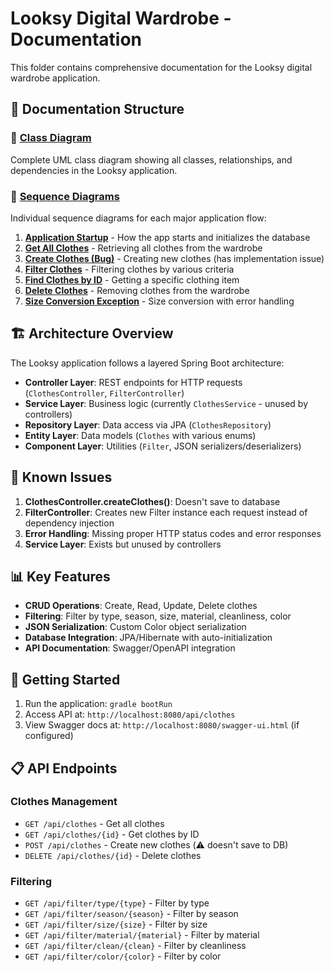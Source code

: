 # Looksy Digital Wardrobe - Documentation

This folder contains comprehensive documentation for the Looksy digital wardrobe application.

## 📁 Documentation Structure

### 📄 [Class Diagram](class-diagram.md)
Complete UML class diagram showing all classes, relationships, and dependencies in the Looksy application.

### 📁 [Sequence Diagrams](sequence-diagrams/)
Individual sequence diagrams for each major application flow:

1. **[Application Startup](sequence-diagrams/01-application-startup.md)** - How the app starts and initializes the database
2. **[Get All Clothes](sequence-diagrams/02-get-all-clothes.md)** - Retrieving all clothes from the wardrobe
3. **[Create Clothes (Bug)](sequence-diagrams/03-create-clothes-bug.md)** - Creating new clothes (has implementation issue)
4. **[Filter Clothes](sequence-diagrams/04-filter-clothes.md)** - Filtering clothes by various criteria
5. **[Find Clothes by ID](sequence-diagrams/05-find-clothes-by-id.md)** - Getting a specific clothing item
6. **[Delete Clothes](sequence-diagrams/06-delete-clothes.md)** - Removing clothes from the wardrobe  
7. **[Size Conversion Exception](sequence-diagrams/07-size-conversion-exception.md)** - Size conversion with error handling

## 🏗️ Architecture Overview

The Looksy application follows a layered Spring Boot architecture:

- **Controller Layer**: REST endpoints for HTTP requests (`ClothesController`, `FilterController`)
- **Service Layer**: Business logic (currently `ClothesService` - unused by controllers)
- **Repository Layer**: Data access via JPA (`ClothesRepository`)
- **Entity Layer**: Data models (`Clothes` with various enums)
- **Component Layer**: Utilities (`Filter`, JSON serializers/deserializers)

## 🐛 Known Issues

1. **ClothesController.createClothes()**: Doesn't save to database
2. **FilterController**: Creates new Filter instance each request instead of dependency injection
3. **Error Handling**: Missing proper HTTP status codes and error responses
4. **Service Layer**: Exists but unused by controllers

## 📊 Key Features

- **CRUD Operations**: Create, Read, Update, Delete clothes
- **Filtering**: Filter by type, season, size, material, cleanliness, color
- **JSON Serialization**: Custom Color object serialization
- **Database Integration**: JPA/Hibernate with auto-initialization
- **API Documentation**: Swagger/OpenAPI integration

## 🚀 Getting Started

1. Run the application: `gradle bootRun`
2. Access API at: `http://localhost:8080/api/clothes`
3. View Swagger docs at: `http://localhost:8080/swagger-ui.html` (if configured)

## 📋 API Endpoints

### Clothes Management
- `GET /api/clothes` - Get all clothes
- `GET /api/clothes/{id}` - Get clothes by ID
- `POST /api/clothes` - Create new clothes (⚠️ doesn't save to DB)
- `DELETE /api/clothes/{id}` - Delete clothes

### Filtering
- `GET /api/filter/type/{type}` - Filter by type
- `GET /api/filter/season/{season}` - Filter by season
- `GET /api/filter/size/{size}` - Filter by size
- `GET /api/filter/material/{material}` - Filter by material
- `GET /api/filter/clean/{clean}` - Filter by cleanliness
- `GET /api/filter/color/{color}` - Filter by color